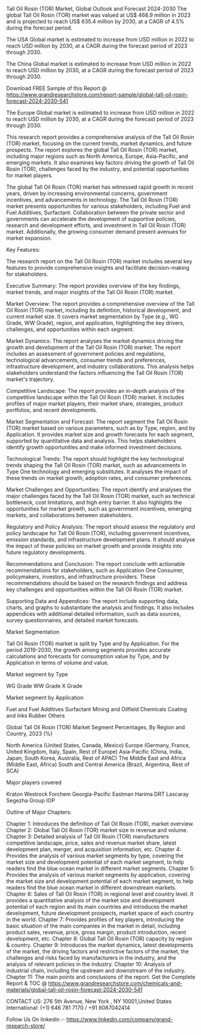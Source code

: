 Tall Oil Rosin (TOR) Market, Global Outlook and Forecast 2024-2030
The global Tall Oil Rosin (TOR) market was valued at US$ 468.9 million in 2023 and is projected to reach US$ 635.4 million by 2030, at a CAGR of 4.5% during the forecast period.

The USA Global market is estimated to increase from USD million in 2022 to reach USD million by 2030, at a CAGR during the forecast period of 2023 through 2030.

The China Global market is estimated to increase from USD million in 2022 to reach USD million by 2030, at a CAGR during the forecast period of 2023 through 2030.

Download FREE Sample of this Report @ https://www.grandresearchstore.com/report-sample/global-tall-oil-rosin-forecast-2024-2030-541

The Europe Global market is estimated to increase from USD million in 2022 to reach USD million by 2030, at a CAGR during the forecast period of 2023 through 2030.

This research report provides a comprehensive analysis of the Tall Oil Rosin (TOR) market, focusing on the current trends, market dynamics, and future prospects. The report explores the global Tall Oil Rosin (TOR) market, including major regions such as North America, Europe, Asia-Pacific, and emerging markets. It also examines key factors driving the growth of Tall Oil Rosin (TOR), challenges faced by the industry, and potential opportunities for market players.

The global Tall Oil Rosin (TOR) market has witnessed rapid growth in recent years, driven by increasing environmental concerns, government incentives, and advancements in technology. The Tall Oil Rosin (TOR) market presents opportunities for various stakeholders, including Fuel and Fuel Additives, Surfactant. Collaboration between the private sector and governments can accelerate the development of supportive policies, research and development efforts, and investment in Tall Oil Rosin (TOR) market. Additionally, the growing consumer demand present avenues for market expansion.

Key Features:

The research report on the Tall Oil Rosin (TOR) market includes several key features to provide comprehensive insights and facilitate decision-making for stakeholders.

Executive Summary: The report provides overview of the key findings, market trends, and major insights of the Tall Oil Rosin (TOR) market.

Market Overview: The report provides a comprehensive overview of the Tall Oil Rosin (TOR) market, including its definition, historical development, and current market size. It covers market segmentation by Type (e.g., WG Grade, WW Grade), region, and application, highlighting the key drivers, challenges, and opportunities within each segment.

Market Dynamics: The report analyses the market dynamics driving the growth and development of the Tall Oil Rosin (TOR) market. The report includes an assessment of government policies and regulations, technological advancements, consumer trends and preferences, infrastructure development, and industry collaborations. This analysis helps stakeholders understand the factors influencing the Tall Oil Rosin (TOR) market's trajectory.

Competitive Landscape: The report provides an in-depth analysis of the competitive landscape within the Tall Oil Rosin (TOR) market. It includes profiles of major market players, their market share, strategies, product portfolios, and recent developments.

Market Segmentation and Forecast: The report segment the Tall Oil Rosin (TOR) market based on various parameters, such as by Type, region, and by Application. It provides market size and growth forecasts for each segment, supported by quantitative data and analysis. This helps stakeholders identify growth opportunities and make informed investment decisions.

Technological Trends: The report should highlight the key technological trends shaping the Tall Oil Rosin (TOR) market, such as advancements in Type One technology and emerging substitutes. It analyses the impact of these trends on market growth, adoption rates, and consumer preferences.

Market Challenges and Opportunities: The report identify and analyses the major challenges faced by the Tall Oil Rosin (TOR) market, such as technical bottleneck, cost limitations, and high entry barrier. It also highlights the opportunities for market growth, such as government incentives, emerging markets, and collaborations between stakeholders.

Regulatory and Policy Analysis: The report should assess the regulatory and policy landscape for Tall Oil Rosin (TOR), including government incentives, emission standards, and infrastructure development plans. It should analyse the impact of these policies on market growth and provide insights into future regulatory developments.

Recommendations and Conclusion: The report conclude with actionable recommendations for stakeholders, such as Application One Consumer, policymakers, investors, and infrastructure providers. These recommendations should be based on the research findings and address key challenges and opportunities within the Tall Oil Rosin (TOR) market.

Supporting Data and Appendices: The report include supporting data, charts, and graphs to substantiate the analysis and findings. It also includes appendices with additional detailed information, such as data sources, survey questionnaires, and detailed market forecasts.

Market Segmentation

Tall Oil Rosin (TOR) market is split by Type and by Application. For the period 2019-2030, the growth among segments provides accurate calculations and forecasts for consumption value by Type, and by Application in terms of volume and value.

Market segment by Type

WG Grade
WW Grade
X Grade

Market segment by Application

Fuel and Fuel Additives
Surfactant
Mining and Oilfield Chemicals
Coating and Inks
Rubber
Others

Global Tall Oil Rosin (TOR) Market Segment Percentages, By Region and Country, 2023 (%)

North America (United States, Canada, Mexico)
Europe (Germany, France, United Kingdom, Italy, Spain, Rest of Europe)
Asia-Pacific (China, India, Japan, South Korea, Australia, Rest of APAC)
The Middle East and Africa (Middle East, Africa)
South and Central America (Brazil, Argentina, Rest of SCA)

Major players covered

Kraton
Westrock
Forchem
Georgia-Pacific
Eastman
Harima
DRT
Lascaray
Segezha Group
IOP

Outline of Major Chapters:

Chapter 1: Introduces the definition of Tall Oil Rosin (TOR), market overview.
Chapter 2: Global Tall Oil Rosin (TOR) market size in revenue and volume.
Chapter 3: Detailed analysis of Tall Oil Rosin (TOR) manufacturers competitive landscape, price, sales and revenue market share, latest development plan, merger, and acquisition information, etc.
Chapter 4: Provides the analysis of various market segments by type, covering the market size and development potential of each market segment, to help readers find the blue ocean market in different market segments.
Chapter 5: Provides the analysis of various market segments by application, covering the market size and development potential of each market segment, to help readers find the blue ocean market in different downstream markets.
Chapter 6: Sales of Tall Oil Rosin (TOR) in regional level and country level. It provides a quantitative analysis of the market size and development potential of each region and its main countries and introduces the market development, future development prospects, market space of each country in the world.
Chapter 7: Provides profiles of key players, introducing the basic situation of the main companies in the market in detail, including product sales, revenue, price, gross margin, product introduction, recent development, etc.
Chapter 8: Global Tall Oil Rosin (TOR) capacity by region & country.
Chapter 9: Introduces the market dynamics, latest developments of the market, the driving factors and restrictive factors of the market, the challenges and risks faced by manufacturers in the industry, and the analysis of relevant policies in the industry.
Chapter 10: Analysis of industrial chain, including the upstream and downstream of the industry.
Chapter 11: The main points and conclusions of the report.
Get the Complete Report & TOC @ https://www.grandresearchstore.com/chemicals-and-materials/global-tall-oil-rosin-forecast-2024-2030-541

CONTACT US:
276 5th Avenue, New York , NY 10001,United States
International: (+1) 646 781 7170 / +91 8087042414

Follow Us On linkedin :- https://www.linkedin.com/company/grand-research-store/
